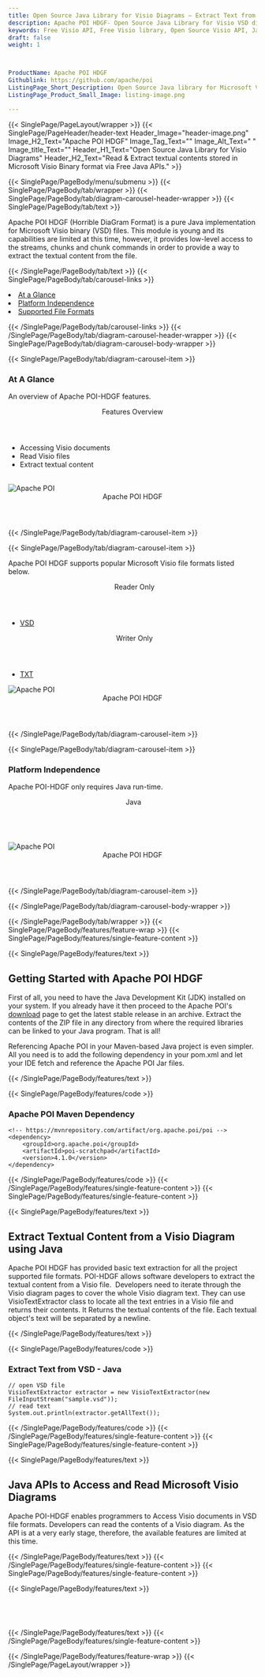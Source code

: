 ```yaml
---
title: Open Source Java Library for Visio Diagrams – Extract Text from VSD
description: Apache POI HDGF- Open Source Java Library for Visio VSD diagrams.  Access, read & extract textual content from Microsoft Visio VSD file format via Java API.
keywords: Free Visio API, Free Visio library, Open Source Visio API, Java Visio Diagraming, Java Diagram APIs,  Java  Visio API, Java .vlc API, Java Visio library, create  Visio diagrams, modify Visio diagrams, read Visio files in Java, Open Source Visio VSD
draft: false
weight: 1



ProductName: Apache POI HDGF  
Githublink: https://github.com/apache/poi
ListingPage_Short_Description: Open Source Java library for Microsoft Visio binary files that provides the ability to read low level contents as well as extract textual contents from a Visio diagram.
ListingPage_Product_Small_Image: listing-image.png 

---
```


{{< SinglePage/PageLayout/wrapper >}}
{{< SinglePage/PageHeader/header-text
Header_Image="header-image.png"
Image_H2_Text="Apache POI HDGF"
Image_Tag_Text=""
Image_Alt_Text=" "
Image_title_Text=""
Header_H1_Text="Open Source Java Library for Visio Diagrams"
Header_H2_Text="Read & Extract textual contents stored in Microsoft Visio Binary format via Free Java APIs." >}}

{{< SinglePage/PageBody/menu/submenu >}}
{{< SinglePage/PageBody/tab/wrapper >}}
{{< SinglePage/PageBody/tab/diagram-carousel-header-wrapper >}}
{{< SinglePage/PageBody/tab/text >}}



<p>Apache POI HDGF (Horrible DiaGram Format) is a pure Java implementation for Microsoft Visio binary (VSD) files. This module is young and its capabilities are limited at this time, however, it provides low-level access to the streams, chunks and chunk commands in order to provide a way to extract the textual content from the file.  </p>

{{< /SinglePage/PageBody/tab/text >}}
{{< SinglePage/PageBody/tab/carousel-links >}}

<li data-target="#diagramcarousel" data-slide-to="0"><a href="#">At a Glance</a></li>
<li data-target="#diagramcarousel" data-slide-to="2"><a href="#">Platform Independence</a></li>
<li data-target="#diagramcarousel" data-slide-to="1"><a class="activetab" href="#">Supported File Formats</a></li>


{{< /SinglePage/PageBody/tab/carousel-links >}}
{{< /SinglePage/PageBody/tab/diagram-carousel-header-wrapper >}}
{{< SinglePage/PageBody/tab/diagram-carousel-body-wrapper >}}

{{< SinglePage/PageBody/tab/diagram-carousel-item >}}
<h3>At A Glance</h3>
<p>An overview of Apache POI-HDGF features.</p>
<div class="diagram1 d1-poi">
<div class="d1-row">
<div class="d1-col d1-left"><header>Features Overview</header>
<ul>
<li>Accessing Visio documents</li>
<li>Read Visio files</li>
<li>Extract textual content</li>
</ul>
</div>
<!--/left-->
<div class="d1-col d1-right"> </div>
</div>
<div class="d1-logo"><img class="bg-lite" src='listing-image.png' alt="Apache POI"><header>Apache POI HDGF</header><footer><small></small></footer></div>
<!--/logo--></div>
<!--/diagram1-->
{{< /SinglePage/PageBody/tab/diagram-carousel-item >}}

{{< SinglePage/PageBody/tab/diagram-carousel-item >}}
<p>Apache POI HDGF supports popular Microsoft Visio file formats listed below.</p>
<div class="diagram1 d2  d1-poi">
<div class="d1-row">
<div class="d1-col d1-left"><header><i class="fa fa-arrows-v "> </i> Reader Only</header>
<ul>
<li><a href="https://wiki.fileformat.com/image/vsd/">VSD</a></li>
</ul>
</div>
<!--/left-->
<div class="d1-col d1-right"><header><i class="fa  fa-long-arrow-down"> </i> Writer Only</header>
<ul>
<li><a href="https://wiki.fileformat.com/word-processing/txt/">TXT</a></li>
</ul>
</div>
<!--/right--></div>
<!--/row-->
<div class="d1-logo"><img class="bg-lite" src='listing-image.png' alt="Apache POI"><header>Apache POI HDGF</header><footer><small></small></footer></div>
<!--/logo--></div>
<!--/diagram2-->
{{< /SinglePage/PageBody/tab/diagram-carousel-item >}}

{{< SinglePage/PageBody/tab/diagram-carousel-item >}}
<h3>Platform Independence</h3>
<p>Apache POI-HDGF only requires Java run-time.</p>
<div class="diagram1 d1-poi">
<div class="d1-row">
<div class="d1-col d1-left"><header><i class="fa fa-cubes"> </i>Java</header></div>
<!--/left-->
<div class="d1-col d1-right"> </div>
<!--/right--></div>
<!--/row-->
<div class="d1-logo"><img class="bg-lite" src='listing-image.png' alt="Apache POI"><header>Apache POI HDGF</header><footer><small></small></footer></div>
<!--/logo--></div>
<!--/diagram2 -->
{{< /SinglePage/PageBody/tab/diagram-carousel-item >}}

{{< /SinglePage/PageBody/tab/diagram-carousel-body-wrapper >}}

{{< /SinglePage/PageBody/tab/wrapper >}}
{{< SinglePage/PageBody/features/feature-wrap >}}
{{< SinglePage/PageBody/features/single-feature-content >}}

{{< SinglePage/PageBody/features/text >}}
<h2 class="h2title">Getting Started with Apache POI HDGF</h2>
<p>First of all, you need to have the Java Development Kit (JDK) installed on your system. If you already have it then proceed to the Apache POI's <a href="http://poi.apache.org/download.html">download</a> page to get the latest stable release in an archive. Extract the contents of the ZIP file in any directory from where the required libraries can be linked to your Java program. That is all!</p>
<p>Referencing Apache POI in your Maven-based Java project is even simpler. All you need is to add the following dependency in your pom.xml and let your IDE fetch and reference the Apache POI Jar files.</p>
{{< /SinglePage/PageBody/features/text >}}

{{< SinglePage/PageBody/features/code >}}
<h3>Apache POI Maven Dependency</h3>
<pre><code class="html">&lt;!-- https://mvnrepository.com/artifact/org.apache.poi/poi --&gt;
&lt;dependency&gt;
    &lt;groupId&gt;org.apache.poi&lt;/groupId&gt;
    &lt;artifactId&gt;poi-scratchpad&lt;/artifactId&gt;
    &lt;version&gt;4.1.0&lt;/version&gt;
&lt;/dependency&gt;
</code></pre>


{{< /SinglePage/PageBody/features/code >}}
{{< /SinglePage/PageBody/features/single-feature-content >}}
{{< SinglePage/PageBody/features/single-feature-content >}}

{{< SinglePage/PageBody/features/text >}}
<h2 class="h2title">Extract<strong> </strong>Textual Content from a Visio Diagram using Java</h2>
<p>Apache POI HDGF has provided basic text extraction for all the project supported file formats. POI-HDGF allows software developers to extract the textual content from a Visio file.  Developers need to iterate through the Visio diagram pages to cover the whole Visio diagram text. They can use VisioTextExtractor class to locate all the text entries in a Visio file and returns their contents. It Returns the textual contents of the file. Each textual object's text will be separated by a newline.</p>
{{< /SinglePage/PageBody/features/text >}}

{{< SinglePage/PageBody/features/code >}}
<h3>Extract Text from VSD - Java</h3>
<pre><code class="java">// open VSD file
VisioTextExtractor extractor = new VisioTextExtractor(new FileInputStream("sample.vsd"));
// read text
System.out.println(extractor.getAllText());
</code></pre>


{{< /SinglePage/PageBody/features/code >}}
{{< /SinglePage/PageBody/features/single-feature-content >}}
{{< SinglePage/PageBody/features/single-feature-content >}}

{{< SinglePage/PageBody/features/text >}}
<h2 class="h2title">Java APIs to Access and Read Microsoft Visio Diagrams</h2>
<p>Apache POI-HDGF enables programmers to Access Visio documents in VSD file formats. Developers can read the contents of a Visio diagram. As the API is at a very early stage, therefore, the available features are limited at this time. </p>

{{< /SinglePage/PageBody/features/text >}}
{{< /SinglePage/PageBody/features/single-feature-content >}}
{{< SinglePage/PageBody/features/single-feature-content >}}

{{< SinglePage/PageBody/features/text >}}
<h2 class="h2title"> </h2>

{{< /SinglePage/PageBody/features/text >}}
{{< /SinglePage/PageBody/features/single-feature-content >}}

{{< /SinglePage/PageBody/features/feature-wrap >}}
{{< /SinglePage/PageLayout/wrapper >}}